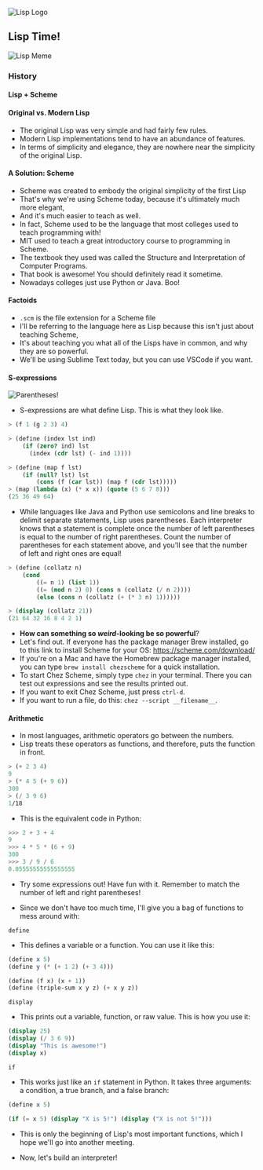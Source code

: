 ![Lisp Logo](https://upload.wikimedia.org/wikipedia/commons/f/f4/Lisplogo.png)

## Lisp Time!

![Lisp Meme](https://external-preview.redd.it/q5w8a3gQviELV61GNJbZX_Kara5xxiRjlMAm7C4dwMY.jpg?auto=webp&s=cf7b79be2c23ad48335f497d9a04a60c326d0e51)

### History

#### Lisp + Scheme

#### Original vs. Modern Lisp
- The original Lisp was very simple and had fairly few rules.
- Modern Lisp implementations tend to have an abundance of features.
- In terms of simplicity and elegance, they are nowhere near the simplicity of the original Lisp.

#### A Solution: Scheme
- Scheme was created to embody the original simplicity of the first Lisp
- That's why we're using Scheme today, because it's ultimately much more elegant,
- And it's much easier to teach as well.
- In fact, Scheme used to be the language that most colleges used to teach programming with!
- MIT used to teach a great introductory course to programming in Scheme.
- The textbook they used was called the Structure and Interpretation of Computer Programs.
- That book is awesome! You should definitely read it sometime.
- Nowadays colleges just use Python or Java. Boo!

#### Factoids
- `.scm` is the file extension for a Scheme file
- I'll be referring to the language here as Lisp because this isn't just about teaching Scheme,
- It's about teaching you what all of the Lisps have in common, and why they are so powerful.
- We'll be using Sublime Text today, but you can use VSCode if you want.

#### S-expressions

![Parentheses!](https://i.redd.it/9gwghrz9rcs11.jpg)

- S-expressions are what define Lisp. This is what they look like.

```scheme
> (f 1 (g 2 3) 4)
```

```scheme
> (define (index lst ind)
    (if (zero? ind) lst
      (index (cdr lst) (- ind 1))))
```

```scheme
> (define (map f lst)
    (if (null? lst) lst
        (cons (f (car lst)) (map f (cdr lst)))))
> (map (lambda (x) (* x x)) (quote (5 6 7 8)))
(25 36 49 64)
```

- While languages like Java and Python use semicolons and line breaks to delimit separate statements, Lisp uses parentheses. Each interpreter knows that a statement is complete once the number of left parentheses is equal to the number of right parentheses. Count the number of parentheses for each statement above, and you'll see that the number of left and right ones are equal!

```scheme
> (define (collatz n)
    (cond
        ((= n 1) (list 1))
        ((= (mod n 2) 0) (cons n (collatz (/ n 2))))
        (else (cons n (collatz (+ (* 3 n) 1))))))

> (display (collatz 21))
(21 64 32 16 8 4 2 1)
```

- **How can something so ***weird***-looking be so powerful**?
- Let's find out. If everyone has the package manager Brew installed, go to this link to install Scheme for your OS:
https://scheme.com/download/
- If you're on a Mac and have the Homebrew package manager installed, you can type `brew install chezscheme` for a quick installation.
- To start Chez Scheme, simply type `chez` in your terminal. There you can test out expressions and see the results printed out.
- If you want to exit Chez Scheme, just press `ctrl-d`.
- If you want to run a file, do this: `chez --script __filename__`.

#### Arithmetic

- In most languages, arithmetic operators go between the numbers.
- Lisp treats these operators as functions, and therefore, puts the function in front.

```scheme
> (+ 2 3 4)
9
> (* 4 5 (+ 9 6))
300
> (/ 3 9 6)
1/18
```

- This is the equivalent code in Python:

```python
>>> 2 + 3 + 4
9
>>> 4 * 5 * (6 + 9)
300
>>> 3 / 9 / 6
0.05555555555555555
```

- Try some expressions out! Have fun with it. Remember to match the number of left and right parentheses!

- Since we don't have too much time, I'll give you a bag of functions to mess around with:

`define`

- This defines a variable or a function. You can use it like this:

```scheme
(define x 5)
(define y (* (+ 1 2) (+ 3 4)))

(define (f x) (x + 1))
(define (triple-sum x y z) (+ x y z))
```

`display`

- This prints out a variable, function, or raw value. This is how you use it:

```scheme
(display 25)
(display (/ 3 6 9))
(display "This is awesome!")
(display x)
```

`if`

- This works just like an `if` statement in Python. It takes three arguments: a condition, a true branch, and a false branch:

```scheme
(define x 5)

(if (= x 5) (display "X is 5!") (display ("X is not 5!")))
```

- This is only the beginning of Lisp's most important functions, which I hope we'll go into another meeting.

- Now, let's build an interpreter!